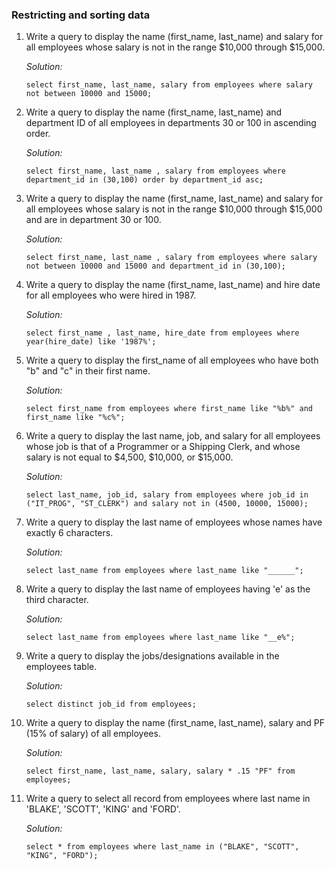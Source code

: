 ### Restricting and sorting data

1. Write a query to display the name (first_name, last_name) and salary for all employees whose salary is not in the range $10,000 through $15,000.
   
   *Solution:*
   
   ```
   select first_name, last_name, salary from employees where salary not between 10000 and 15000;
   ```

2. Write a query to display the name (first_name, last_name) and department ID of all employees in departments 30 or 100 in ascending order.

   *Solution:*
   
   ```
   select first_name, last_name , salary from employees where department_id in (30,100) order by department_id asc;
   ```

3. Write a query to display the name (first_name, last_name) and salary for all employees whose salary is not in the range $10,000 through $15,000 and are in department 30 or 100.

   *Solution:*
   
   ```
   select first_name, last_name , salary from employees where salary not between 10000 and 15000 and department_id in (30,100);
   ```

4. Write a query to display the name (first_name, last_name) and hire date for all employees who were hired in 1987.

   *Solution:*
   
   ```
   select first_name , last_name, hire_date from employees where year(hire_date) like '1987%';
   ```
 
5. Write a query to display the first_name of all employees who have both "b" and "c" in their first name.

   *Solution:*
   
   ```
   select first_name from employees where first_name like "%b%" and first_name like "%c%";
   ```
     
6. Write a query to display the last name, job, and salary for all employees whose job is that of a Programmer or a Shipping Clerk, and whose salary is not equal to $4,500, $10,000, or $15,000.
  
   *Solution:*
   
   ```
   select last_name, job_id, salary from employees where job_id in ("IT_PROG", "ST_CLERK") and salary not in (4500, 10000, 15000);
   ```

7. Write a query to display the last name of employees whose names have exactly 6 characters.

   *Solution:*
   
   ```
   select last_name from employees where last_name like "______";
   ```
   
8. Write a query to display the last name of employees having 'e' as the third character.

   *Solution:*
   
   ```
   select last_name from employees where last_name like "__e%";
   ```
 
9. Write a query to display the jobs/designations available in the employees table.

   *Solution:*
   
   ```
   select distinct job_id from employees;
   ```
 
10. Write a query to display the name (first_name, last_name), salary and PF (15% of salary) of all employees.

    *Solution:*
    
    ```
    select first_name, last_name, salary, salary * .15 "PF" from employees;
    ```
    
11. Write a query to select all record from employees where last name in 'BLAKE', 'SCOTT', 'KING' and 'FORD'.

    *Solution:*
    
    ```
    select * from employees where last_name in ("BLAKE", "SCOTT", "KING", "FORD");
    ```
   
   
